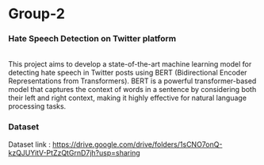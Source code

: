 # Group-2
<h3>Hate Speech Detection on Twitter platform</h3>
<br>
This project aims to develop a state-of-the-art machine learning model for detecting hate speech in Twitter posts using BERT (Bidirectional Encoder Representations from Transformers). BERT is a powerful transformer-based model that captures the context of words in a sentence by considering both their left and right context, making it highly effective for natural language processing tasks.
<br>
<h3>Dataset</h3>

Dataset link : 
https://drive.google.com/drive/folders/1sCNO7onQ-kzQJUYitV-PtZzQtGrnD7jh?usp=sharing

